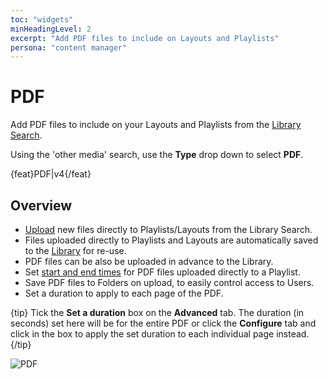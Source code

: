 ```yaml
---
toc: "widgets"
minHeadingLevel: 2
excerpt: "Add PDF files to include on Layouts and Playlists"
persona: "content manager"
---
```


# PDF

Add PDF files to include on your Layouts and Playlists from the [Library Search](layouts_editor_using_library_search.html). 

Using the 'other media' search, use the **Type** drop down to select **PDF**.

{feat}PDF|v4{/feat}

## Overview

-  [Upload](media_library.html#content-add-media-upload) new files directly to Playlists/Layouts from the Library Search.
- Files uploaded directly to Playlists and Layouts are automatically saved to the [Library](media_library.html) for re-use.
- PDF files can be also be uploaded in advance to the Library.
- Set [start and end times](media_playlists.html#content-widget-expiry-dates) for PDF files uploaded directly to a Playlist.
- Save PDF files to Folders on upload, to easily control access to Users.
- Set a duration to apply to each page of the PDF.

{tip}
Tick the **Set a duration** box on the **Advanced** tab. The duration (in seconds) set here will be for the entire PDF or click the **Configure** tab and click in the box to apply the set duration to each individual page instead.
{/tip}

![PDF](img/v4_media_module_pdf.png)


